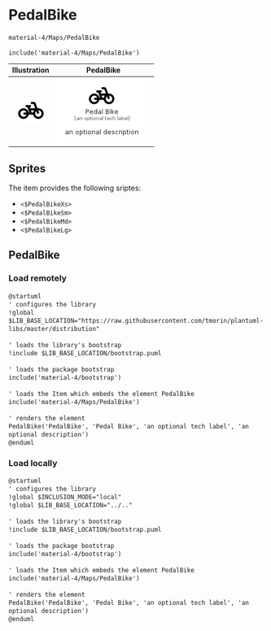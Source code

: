 # PedalBike


```text
material-4/Maps/PedalBike
```

```text
include('material-4/Maps/PedalBike')
```



| Illustration | PedalBike |
| :---: | :---: |
| ![illustration for Illustration](../../material-4/Maps/PedalBike.png) | ![illustration for PedalBike](../../material-4/Maps/PedalBike.Local.png) |



## Sprites
The item provides the following sriptes:

- `<$PedalBikeXs>`
- `<$PedalBikeSm>`
- `<$PedalBikeMd>`
- `<$PedalBikeLg>`





## PedalBike

### Load remotely
```plantuml
@startuml
' configures the library
!global $LIB_BASE_LOCATION="https://raw.githubusercontent.com/tmorin/plantuml-libs/master/distribution"

' loads the library's bootstrap
!include $LIB_BASE_LOCATION/bootstrap.puml

' loads the package bootstrap
include('material-4/bootstrap')

' loads the Item which embeds the element PedalBike
include('material-4/Maps/PedalBike')

' renders the element
PedalBike('PedalBike', 'Pedal Bike', 'an optional tech label', 'an optional description')
@enduml
```

### Load locally
```plantuml
@startuml
' configures the library
!global $INCLUSION_MODE="local"
!global $LIB_BASE_LOCATION="../.."

' loads the library's bootstrap
!include $LIB_BASE_LOCATION/bootstrap.puml

' loads the package bootstrap
include('material-4/bootstrap')

' loads the Item which embeds the element PedalBike
include('material-4/Maps/PedalBike')

' renders the element
PedalBike('PedalBike', 'Pedal Bike', 'an optional tech label', 'an optional description')
@enduml
```

